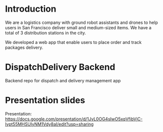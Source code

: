 # Introduction
We are a logistics company with ground robot assistants and drones to help users in San Francisco deliver small and medium-sized items. We have a total of 3 distribution stations in the city. 

We developed a web app that enable users to place order and track packages delivery. 


# DispatchDelivery Backend
Backend repo for dispatch and delivery management app 

# Presentation slides
Presentation: https://docs.google.com/presentation/d/1JvL0OG4sIwO5xqVfibVjC-Ivpt55MHSUIyNM1Vdy8aI/edit?usp=sharing
